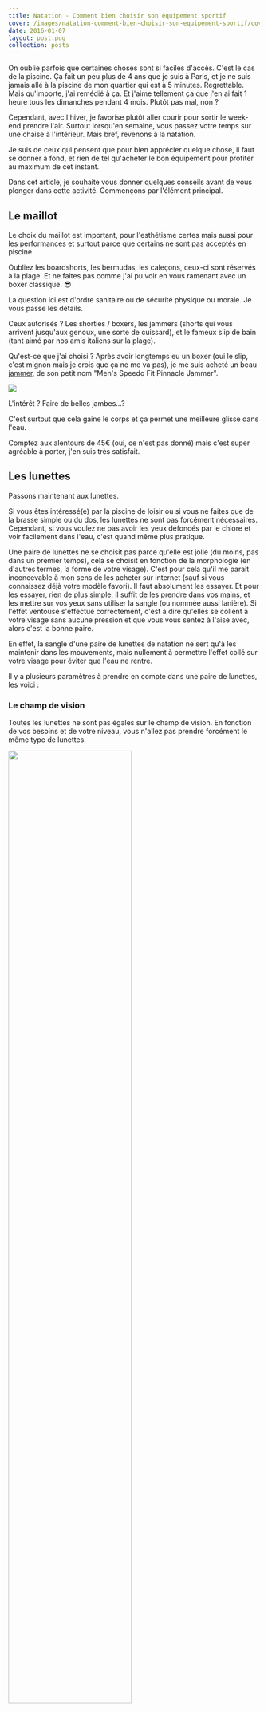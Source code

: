 ```yaml
---
title: Natation - Comment bien choisir son équipement sportif
cover: /images/natation-comment-bien-choisir-son-equipement-sportif/cover.jpg
date: 2016-01-07
layout: post.pug
collection: posts
---
```


On oublie parfois que certaines choses sont si faciles d'accès. C'est le cas de la piscine. Ça fait un peu plus de 4 ans que je suis à Paris, et je ne suis jamais allé à la piscine de mon quartier qui est à 5 minutes. Regrettable. Mais qu'importe, j'ai remédié à ça. Et j'aime tellement ça que j'en ai fait 1 heure tous les dimanches pendant 4 mois. Plutôt pas mal, non ?

Cependant, avec l'hiver, je favorise plutôt aller courir pour sortir le week-end prendre l'air. Surtout lorsqu'en semaine, vous passez votre temps sur une chaise à l'intérieur. Mais bref, revenons à la natation.

Je suis de ceux qui pensent que pour bien apprécier quelque chose, il faut se donner à fond, et rien de tel qu'acheter le bon équipement pour profiter au maximum de cet instant.

Dans cet article, je souhaite vous donner quelques conseils avant de vous plonger dans cette activité. Commençons par l'élément principal.

## Le maillot

Le choix du maillot est important, pour l'esthétisme certes mais aussi pour les performances et surtout parce que certains ne sont pas acceptés en piscine.

Oubliez les boardshorts, les bermudas, les caleçons, ceux-ci sont réservés à la plage. Et ne faites pas comme j'ai pu voir en vous ramenant avec un boxer classique. 😎

La question ici est d'ordre sanitaire ou de sécurité physique ou morale. Je vous passe les détails.

Ceux autorisés ? Les shorties / boxers, les jammers (shorts qui vous arrivent jusqu'aux genoux, une sorte de cuissard), et le fameux slip de bain (tant aimé par nos amis italiens sur la plage).

Qu'est-ce que j'ai choisi ? Après avoir longtemps eu un boxer (oui le slip, c'est mignon mais je crois que ça ne me va pas), je me suis acheté un beau [jammer](http://www.speedostoreeu.com/men/men-all-swimwear/809663.html), de son petit nom "Men's Speedo Fit Pinnacle Jammer".

[![](/images/natation-comment-bien-choisir-son-equipement-sportif/jammer.png)](/images/natation-comment-bien-choisir-son-equipement-sportif/jammer.png)

L'intérêt ? Faire de belles jambes…?

C'est surtout que cela gaine le corps et ça permet une meilleure glisse dans l'eau.

Comptez aux alentours de 45€ (oui, ce n'est pas donné) mais c'est super agréable à porter, j'en suis très satisfait.

## Les lunettes

Passons maintenant aux lunettes.

Si vous êtes intéressé(e) par la piscine de loisir ou si vous ne faites que de la brasse simple ou du dos, les lunettes ne sont pas forcément nécessaires. Cependant, si vous voulez ne pas avoir les yeux défoncés par le chlore et voir facilement dans l'eau, c'est quand même plus pratique.

Une paire de lunettes ne se choisit pas parce qu'elle est jolie (du moins, pas dans un premier temps), cela se choisit en fonction de la morphologie (en d'autres termes, la forme de votre visage). C'est pour cela qu'il me parait inconcevable à mon sens de les acheter sur internet (sauf si vous connaissez déjà votre modèle favori). Il faut absolument les essayer. Et pour les essayer, rien de plus simple, il suffit de les prendre dans vos mains, et les mettre sur vos yeux sans utiliser la sangle (ou nommée aussi lanière). Si l'effet ventouse s'effectue correctement, c'est à dire qu'elles se collent à votre visage sans aucune pression et que vous vous sentez à l'aise avec, alors c'est la bonne paire.

En effet, la sangle d'une paire de lunettes de natation ne sert qu'à les maintenir dans les mouvements, mais nullement à permettre l'effet collé sur votre visage pour éviter que l'eau ne rentre.

Il y a plusieurs paramètres à prendre en compte dans une paire de lunettes, les voici :

### Le champ de vision

Toutes les lunettes ne sont pas égales sur le champ de vision. En fonction de vos besoins et de votre niveau, vous n'allez pas prendre forcément le même type de lunettes.

<a href="/images/natation-comment-bien-choisir-son-equipement-sportif/champ-de-vision-lunettes.jpg">
  <img src="/images/natation-comment-bien-choisir-son-equipement-sportif/champ-de-vision-lunettes.jpg" style="width: 70%;;" />
</a>

Les visions panoramiques sont par exemple très sympa pour le loisir mais s'il s'agit de faire du sport (tel qu'on peut l'entendre), il vaut mieux favoriser une paire de lunettes dont le champ se concentre sur la ligne droite que vous parcourez.

### Les réglages

#### Monobloc

<a href="/images/natation-comment-bien-choisir-son-equipement-sportif/pont-de-nez-monobloc-natation.jpg">
  <img src="/images/natation-comment-bien-choisir-son-equipement-sportif/pont-de-nez-monobloc-natation.jpg" style="width: 30%;;" />
</a>

Aucun ajustement possible, le pont est figé. (Comme les masques par exemple).

#### Réglable

<a href="/images/natation-comment-bien-choisir-son-equipement-sportif/pont-de-nez-reglable-natation.jpg">
  <img src="/images/natation-comment-bien-choisir-son-equipement-sportif/pont-de-nez-reglable-natation.jpg" style="width: 30%;;" />
</a>

Auto-ajustement. Rien à faire, elles s'ajustent à la forme de votre visage.

#### Interchangeable

<a href="/images/natation-comment-bien-choisir-son-equipement-sportif/pont-de-nez-interchangable-natation.jpg">
  <img src="/images/natation-comment-bien-choisir-son-equipement-sportif/pont-de-nez-interchangable-natation.jpg" style="width: 30%;;" />
</a>

Interchangeable avec 3 tailles différentes. Elles mixent plus ou moins monobloc et réglable. Le pont est fixe mais comme vous pouvez le changer, il vous permettra d'avoir les lunettes à votre taille. L'auto-ajustement (solution précédente) est bien mais demande à ce qu'il s'ajuste constamment et le pont peut à terme fatigué. Là, ce n'est pas le cas, avec un pont fixe.


#### Sur mesure

<a href="/images/natation-comment-bien-choisir-son-equipement-sportif/pont-de-nez-a-monter-natation.jpg">
  <img src="/images/natation-comment-bien-choisir-son-equipement-sportif/pont-de-nez-a-monter-natation.jpg" style="width: 30%;;" />
</a>

Un kit pour personnaliser au mieux votre paire de lunettes. Généralement pour les pro, et parfois sans joint donc pas forcément agréable.

### La sangle

Plusieurs types de sangles :

- Double lanière réglable à l'arrière
- Simple lanière réglable à l'arrière : reprend le principe du réglage à l'arrière mais avec une simple lanière réglable à l'arrière. Réglage plus facile.
- Lanière réglable sur les côtés : se règle sur le côté droit et gauche, sur le devant.

---

En ce qui me concerne, après en avoir essayé pas mal en magasin, j'ai fini avec une paire qui me tient vraiment bien au visage et sont agréables : les [Speedo Aquapure IQfit Goggle](http://www.speedostoreeu.com/goggles/goggles-all-goggles/809002.html?dwvar_809002_color=8912) (~25€).

<a href="/images/natation-comment-bien-choisir-son-equipement-sportif/lunettes.jpg">
  <img src="/images/natation-comment-bien-choisir-son-equipement-sportif/lunettes.jpg" style="width: 50%;;" />
</a>

En résumé, ne choisissez pas une paire de lunettes sous prétexte qu'elles sont chères ou jolies ou qu'on vous les a conseillées. Choisissez une paire parce qu'elles vous tiennent bien aux yeux lorsque vous les mettez sans la sangle.

### Conseils d’entretien

- Rincez les lunettes à l’eau claire et froide après chaque utilisation.
- Evitez les longues expositions au soleil qui peuvent endommager les élastiques et certains éléments des lunettes.
- Protégez vos lunettes de la saleté ou de la graisse, en particulier sur les verres.
- Important : ne touchez pas la face intérieure des verres (ni avec le doigt, ni avec chiffon) pour ne pas détruire le traitement anti-buée. Utilisez plutôt votre salive (sérieusement). 👍

## Les accessoires

Des accessoires, il y en a plusieurs : mini-palmes (les seules généralement autorisées en piscine), gants palmés et autres diversités en mousse pour ne faire travailler qu'une partie du corps. Ici, je ne vous en parlerai pas car je n'ai aucune connaissance et je n'ai rien acheté à ce sujet. En revanche, s'il y a bien deux accessoires indispensables (du moins l'un plus que l'autre), ce sont les serviettes et les claquettes/tongues/sandales/whatever l'horrible nom que ça peut avoir.

### Serviette

Une serviette, lorsqu'on va à la piscine, c'est quand même bien pratique. Je ne sais pas vous mais moi, remettre mes affaires alors que je suis encore tout mouillé, c'est pas l'idéal. Après, ça peut avoir son charme, hein.

<img src="/images/natation-comment-bien-choisir-son-equipement-sportif/justinwet.jpg" style="width: 30%;;">

Pour ça, on a inventé les serviettes. Et d'ailleurs pas n'importe quelle serviette, les serviettes microfibres. Peu encombrantes, et sèchent vite.

Pour ça, je suis allé chez Decathlon, ne voulant pas trop y mettre cher. J'étais assez sceptique sur le produit alors j'ai acheté la "[serviette microfibre jaune ultra compacte taille L 80 x 130 cm NABAIJI](http://www.decathlon.fr/serviette-microfibre-jaune-l-id_8271389.html)" (ça en jette, n'est-ce pas). Visible ci-dessous. Environ 7€.

<a href="/images/natation-comment-bien-choisir-son-equipement-sportif/serviette.jpg">
  <img src="/images/natation-comment-bien-choisir-son-equipement-sportif/serviette.jpg" style="width: 50%;;" />
</a>

Je dois dire que j'ai été assez surpris. Bon okay, vous avez l'impression de vous essuyer avec une serviette McDo en pseudo-plastique qui étale plus qu'elle n'essuie. Même concept ici. Mais côté rangement et rapidité de séchage, cela fonctionne bien. Une fois habitué, finalement ce genre de produit est pratique. Je ne l'utiliserai pas cependant pour ma salle de bain, c'est bien trop peu agréable pour mon petit corps tout doux.

### Claquettes

On passe à la partie accessoire non obligatoire mais intéressant, les claquettes.

Bon, par contre je vous préviens direct. Si c'est pour mettre ce genre de chose avec des chaussettes lorsque vous êtes chez vous (voire dehors, encore pire), c'est tout bonnement non.

<a href="/images/natation-comment-bien-choisir-son-equipement-sportif/beauf.png">
  <img src="/images/natation-comment-bien-choisir-son-equipement-sportif/beauf.png" style="width: 50%;;" />
</a>

Il faut avoir un peu de respect pour soi tout de même.

Aller à la piscine c'est prendre parfois des risques. Entre le carrelage froid, les chutes, les mycoses, et je ne sais guère autres problèmes, avoir une paire de claquettes, ça ne mange pas de pain. Je ne sais pas si ça évite les mycoses mais je me sens plus rassuré. Pour ça, rien de tel qu'une excellente et jolie paire d'[Arena](http://www.arenawaterinstinct.com/fr_fr/).

<a href="/images/natation-comment-bien-choisir-son-equipement-sportif/claquette.jpg">
  <img src="/images/natation-comment-bien-choisir-son-equipement-sportif/claquette.jpg" style="width: 50%;;" />
</a>

Elles sont chouettes hein, ? Bon, ça reste des claquettes. Disons que ce sont les moins pires que j'ai trouvées, disponible d'ailleurs sur [les4nages.com](http://les4nages.com/contents/fr/p4462_claquettes-mixte-arena-marco-x-grip-logo-lime-turquoise.html). Pas forcément super comfy, mais ce n'est pas l'objectif, elles permettent d'avoir toujours les pieds au sec avec ses picots. Comptez 27€.

---

Je crois qu'on a fait le tour.

Un petit point sur la pratique de la natation tout de même.

### Avantages de la natation

> La natation est un sport complet qui sollicite l'ensemble des muscles du corps et qui développe l'endurance. La natation sollicite de manière harmonieuse l'appareil respiratoire et pulmonaire. Elle permet aux articulations d'être déchargées du poids du corps sur les articulations. La natation permet de travailler son souffle dans une atmosphère chaude. Il s'agit d'une activité sportive qui apaise et décontracte.

> 1 à 2 séances/semaine de 30 à 45 minutes environ sont conseillées.

On reprend :

- Améliore votre force musculaire
- Diminue et contrôle votre poids
- Augmente votre endurance cardiovasculaire et prévient des maladies chroniques
- Améliore votre flexibilité, votre posture et votre équilibre
- Réduit votre éventuel stress

Plus d'informations sur [espaces-fitness.com](http://espaces-fitness.com/5-bienfaits-avantages-natation-corps/).

En somme, c'est un sport plutôt sympa et moins brutal pour le corps que le running par exemple.

### La bonne conduite

Parce qu'il fallait bien qu'on parle un peu d'attitude à avoir à la piscine. Faire de la natation c'est bien, mais il y a quelques règles de savoir-vivre pour que tout le monde puisse s'entendre et apprécier cette pratique.

Par exemple, prendre une douche avant de rentrer dans la piscine, c'est plutôt socialement appréciable (voire obligatoire à vrai dire, mais bon).

Evitez aussi de vous ramener avec vos palmes dignes du Grand Bleu. Déjà, c'est généralement interdit et puis c'est bien chiant quand vous êtes derrière. Les mini sont acceptées mais comprenez que vous allez plus vite que les autres, pas la peine de râler lorsque les autres n'avancent pas à la même vitesse que vous.

On évite aussi de pratiquer le dos lorsqu'on est dans une zone réservée à la nage rapide et/ou les nages crawl/brasse coulée. Ce n'est pas parce qu'on ne vous dit rien que ce n'est pas pénible. Généralement, si vous lisez bien, il y a des sections, et c'est souvent "nages rapides" et "toutes nages". Si vous êtes sur le dos, allez dans "toutes nages". Ce serait fortement sympathique de votre part. (On sent le vécu du mec un peu énervé là). Cela vaut aussi lorsque vous utilisez des accessoires en mousse.

En soi, il est évident que le rythme de chacun est différent, et que la piscine peut être parfois trop petite par rapport aux nombres de personnes dedans, mais soyez attentif/attentive aux autres et voyez si vous avez le même rythme ou si vous êtes sur la bonne ligne. Cela sera profitable pour tous.

<img src="/images/natation-comment-bien-choisir-son-equipement-sportif/hey.gif" style="width: 30%;;" />

---

Je n'ai plus qu'à vous souhaiter une bonne séance. J'espère que vous aurez toutes les informations nécessaires pour bien choisir votre équipement.

Pour les parisiens, si vous souhaitez connaître les piscines proches de chez vous, vous pouvez aller sur [le site de Mairie de Paris](http://piscine.equipement.paris.fr/tousleshoraires). Tout y est.

Allez salut, j'y vais moi.

<img src="/images/natation-comment-bien-choisir-son-equipement-sportif/diving.gif" style="width: 70%;;" />


## Resources

- [Speedo Fit Pinnacle "V" Men's Swimming Jammer Dark Blue](http://www.tonyprycesports.co.uk/speedo-fit-pinnacle-v-mens-swimming-jammer-dark-blue-p65414)

